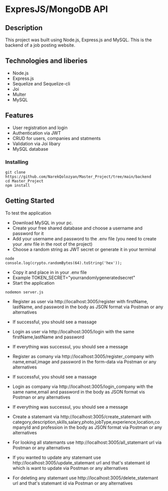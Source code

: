 # ExpresJS/MongoDB API

## Description

This project was built using Node.js, Express.js and MySQL. This is the backend of a job posting website.

## Technologies and liberies

* Node.js
* Express.js
* Sequelize and Sequelize-cli
* Joi
* Multer
* MySQL

## Features

* User registration and login
* Authentication via JWT
* CRUD for users, companies and statments
* Validation via Joi libary
* MySQL database

### Installing

```
git clone https://github.com/NarekQolozyan/Master_Project/tree/main/backend
cd Master_Project
npm install
```

## Getting Started

To test the application

* Download MySQL in your pc.
* Create your free shared database and choose a username and password for it
* Add your username and password to the .env file (you need to create your .env file in the root of the project)
* Choose a random string as JWT secret or generate it in your terminal
```
node
console.log(crypto.randomBytes(64).toString('hex'));
```
* Copy it and place in in your .env file
* Example
TOKEN_SECRET="yourrandomlygeneratedsecret"
* Start the application
```
nodemon server.js
```
* Register as user via http://localhost:3005/register with firstName, lastName, and password in the body as JSON format via Postman or any alternatives
* If successful, you should see a massage
* Login as user via http://localhost:3005/login with the same firstName,lastName and password
* If everything was successul, you should see a message

* Register as comany via http://localhost:3005/register_company with name,email,image and password in the form-data via Postman or any alternatives
* If successful, you should see a massage
* Login as company via http://localhost:3005/login_company with the same name,email and password in the body as JSON format vis Postman or any alternatives
* If everything was successul, you should see a message

* Create a statemant via  http://localhost:3005/create_statemant with category,description,skills,salary,photo,jobType,experience,location,companyId and profession in the body as JSON format via Postman or any alternatives
* For looking all statemants use http://localhost:3005/all_statemant url via Postman or any alternatives
* If you wanted to update any statemant use http://localhost:3005/update_statemant url and that's statemant id which is want to update via Postman or any alternatives
* For deleting any statemant use http://localhost:3005/delete_statemant url and that's statemant id via Postman or any alternatives